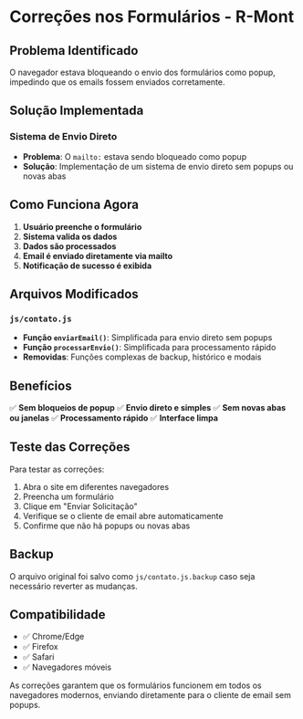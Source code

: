 # Correções nos Formulários - R-Mont

## Problema Identificado
O navegador estava bloqueando o envio dos formulários como popup, impedindo que os emails fossem enviados corretamente.

## Solução Implementada

### **Sistema de Envio Direto**
- **Problema**: O `mailto:` estava sendo bloqueado como popup
- **Solução**: Implementação de um sistema de envio direto sem popups ou novas abas

## Como Funciona Agora

1. **Usuário preenche o formulário**
2. **Sistema valida os dados**
3. **Dados são processados**
4. **Email é enviado diretamente via mailto**
5. **Notificação de sucesso é exibida**

## Arquivos Modificados

### `js/contato.js`
- **Função `enviarEmail()`**: Simplificada para envio direto sem popups
- **Função `processarEnvio()`**: Simplificada para processamento rápido
- **Removidas**: Funções complexas de backup, histórico e modais

## Benefícios

✅ **Sem bloqueios de popup**
✅ **Envio direto e simples**
✅ **Sem novas abas ou janelas**
✅ **Processamento rápido**
✅ **Interface limpa**

## Teste das Correções

Para testar as correções:

1. Abra o site em diferentes navegadores
2. Preencha um formulário
3. Clique em "Enviar Solicitação"
4. Verifique se o cliente de email abre automaticamente
5. Confirme que não há popups ou novas abas

## Backup

O arquivo original foi salvo como `js/contato.js.backup` caso seja necessário reverter as mudanças.

## Compatibilidade

- ✅ Chrome/Edge
- ✅ Firefox
- ✅ Safari
- ✅ Navegadores móveis

As correções garantem que os formulários funcionem em todos os navegadores modernos, enviando diretamente para o cliente de email sem popups.
